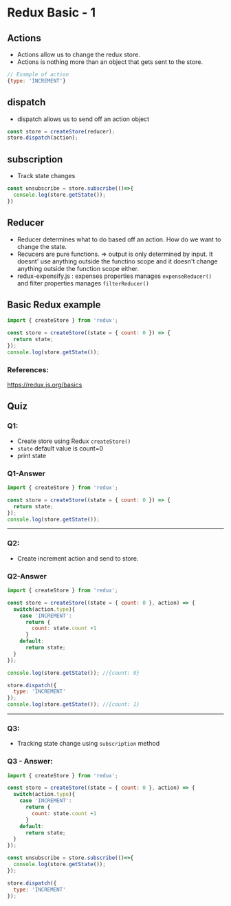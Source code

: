 # Redux Basic - 1
## Actions
 - Actions allow us to change the redux store.
 - Actions is nothing more than an object that gets sent to the store.

```js
// Example of action
{type: 'INCREMENT'}
```

## dispatch
- dispatch allows us to send off an action object

```js
const store = createStore(reducer);
store.dispatch(action);
```

## subscription
- Track state changes
```js
const unsubscribe = store.subscribe(()=>{
  console.log(store.getState());
})
```


## Reducer
- Reducer determines what to do based off an action. How do we want to change the state.
- Recucers are pure functions. => output is only determined by input. It doesnt' use anything outside the functino scope and it doesn't change anything outside the function scope either.
- redux-expensify.js : expenses properties manages `expenseReducer()` and filter properties manages `filterReducer()`

## Basic Redux example
```js
import { createStore } from 'redux';

const store = createStore((state = { count: 0 }) => {
  return state;
});
console.log(store.getState());
```

### References: 
https://redux.js.org/basics

## Quiz

### Q1: 
- Create store using Redux `createStore()`
- `state` default value is count=0
- print state
  
### Q1-Answer
```js
import { createStore } from 'redux';

const store = createStore((state = { count: 0 }) => {
  return state;
});
console.log(store.getState());
```  

<hr />

### Q2:
- Create increment action and send to store.

### Q2-Answer
```js
import { createStore } from 'redux';

const store = createStore((state = { count: 0 }, action) => {
  switch(action.type){
    case 'INCREMENT':
      return {
        count: state.count +1
      }
    default:
      return state;          
  }
});

console.log(store.getState()); //{count: 0}

store.dispatch({
  type: 'INCREMENT'
});
console.log(store.getState()); //{count: 1}
```

<hr />

### Q3:
- Tracking state change using `subscription` method

### Q3 - Answer:
```js
import { createStore } from 'redux';

const store = createStore((state = { count: 0 }, action) => {
  switch(action.type){
    case 'INCREMENT':
      return {
        count: state.count +1
      }
    default:
      return state;          
  }
});

const unsubscribe = store.subscribe(()=>{
  console.log(store.getState());
});

store.dispatch({
  type: 'INCREMENT'
});
```